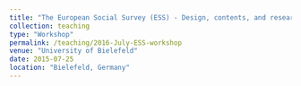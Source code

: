 ```yaml
---
title: "The European Social Survey (ESS) - Design, contents, and research potential (2-day Workshop, taught in German, July 2016)"
collection: teaching
type: "Workshop"
permalink: /teaching/2016-July-ESS-workshop
venue: "University of Bielefeld"
date: 2015-07-25
location: "Bielefeld, Germany"
---
```

